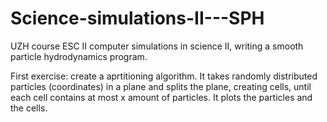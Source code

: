 # Science-simulations-II---SPH
UZH course ESC II computer simulations in science II, writing a smooth particle hydrodynamics program. 

First exercise: create a aprtitioning algorithm. It takes randomly distributed particles (coordinates) in a plane and splits the plane, creating cells, until each cell contains at most x amount of particles. It plots the particles and the cells.
